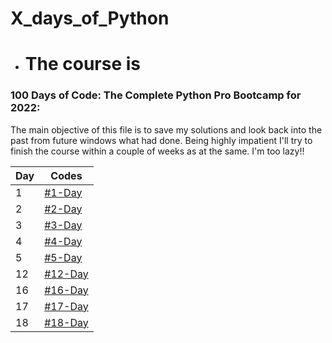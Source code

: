 # X_days_of_Python

* # The course is 
### 100 Days of Code: The Complete Python Pro Bootcamp for 2022: 

The main objective of this file is to save my solutions and look back into the past from future windows what had done.
Being highly impatient I'll try to finish the course within a couple of weeks as at the same.
I'm too lazy!!

|Day|Codes|
|---|---|
| 1 | [#1-Day](https://github.com/1darshanpatil/10_days_of_Python/tree/main/%231-Day) |
|2|[#2-Day](https://github.com/1darshanpatil/10_days_of_Python/tree/main/%232-Day)|
|3|[#3-Day](https://github.com/1darshanpatil/10_days_of_Python/tree/main/%233-Day)|
|4|[#4-Day](https://github.com/1darshanpatil/X_days_of_Python/tree/main/%234-Day)|
|5|[#5-Day](https://github.com/1darshanpatil/X_days_of_Python/tree/main/%235-Day)|
|12|[#12-Day](https://github.com/1darshanpatil/X_days_of_Python/tree/main/%2312-Day)|
|16|[#16-Day](https://github.com/1darshanpatil/X_days_of_Python/tree/main/%2316-Day)|
|17|[#17-Day](https://github.com/1darshanpatil/X_days_of_Python/tree/main/%2317-Day)|
|18|[#18-Day](https://github.com/1darshanpatil/X_days_of_Python/tree/main/%2318-Day) |
